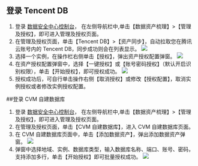 ## 登录 Tencent DB
1. 登录 [数据安全中心控制台](https://console.cloud.tencent.com/dsgc/overview)，	在左侧导航栏中,单击【数据资产梳理】>【管理及授权】，即可进入管理及授权页面。
2. 在管理及授权页面，单击【Tencent DB】>【资产同步】，自动拉取您在腾讯云账号内的 Tencent DB，同步成功则会在列表显示。 
![](https://main.qcloudimg.com/raw/f4df2900bc0fadfb36c1bee0daa3d54a.png)
3.	选择一个实例，在操作栏右侧单击【授权】，弹出资产授权配置弹窗。
![](https://main.qcloudimg.com/raw/edae8d5c1add1450a93b7e8244df4b9a.jpg)
4.	在资产授权配置弹窗中，选择【一键授权】或【账号密码授权】（默认开启识别权限），单击【开始授权】，即可授权成功。
![](https://main.qcloudimg.com/raw/ca338456353f9baeea3adbb5e26d7c8f.png)
5.	授权成功后，可自行单击操作右侧【取消授权】或修改【授权配置】，取消实例授权或者修改实例授权配置。

##登录 CVM 自建数据库
1.  登录 [数据安全中心控制台](https://console.cloud.tencent.com/dsgc/overview)，	在左侧导航栏中,单击【数据资产梳理】>【管理及授权】，即可进入管理及授权页面。
2.  在管理及授权页面，单击【CVM 自建数据库】，进入 CVM 自建数据库页面。
3. 在 CVM 自建数据库页面中，单击【添加数据资产】，弹出添加数据资产弹窗。
![](https://main.qcloudimg.com/raw/ca3d7462d93bf37610d8ee90fcb96591.png)
4. 弹窗中选择地域、实例、数据库类型，输入数据库名称、端口、账号、密码，支持添加多行，单击【开始授权】即可批量授权成功。 
![](https://main.qcloudimg.com/raw/6b4ab99812e81428a9139af6af2d8f4e.png)
